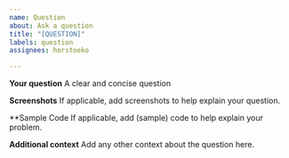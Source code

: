 ```yaml
---
name: Question
about: Ask a question
title: "[QUESTION]"
labels: question
assignees: horstoeko

---
```


**Your question**
A clear and concise question

**Screenshots**
If applicable, add screenshots to help explain your question.

**Sample Code
If applicable, add (sample) code to help explain your problem.

**Additional context**
Add any other context about the question here.
